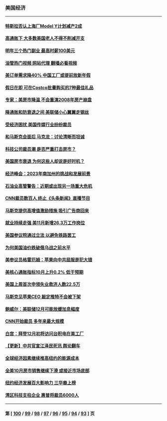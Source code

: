 ### 美国经济
---
#### [特斯拉否认上海厂Model Y计划减产2成](../../pages/ncid1078158/n13879089.md?12061245) 
#### [高通胀下 大多数美国老人不得不削减开支](../../pages/ncid1078158/n13878869.md?12061245) 
#### [明年三个热门副业 最高时薪100美元](../../pages/ncid1078158/n13877160.md?12061245) 
#### [油管热门视频 网站代理 翻墙必看视频](http://138.2.39.72:81/youtube.html?epic-marker?12061245)
#### [美订单需求降40% 中国工厂或提前放新年假](../../pages/ncid1078158/n13878498.md?12061245) 
#### [假日在即 可在Costco批量购买的7种最佳礼品](../../pages/ncid1078158/n13876443.md?12061245) 
#### [专家：美房市降温 不会重演2008年房产崩盘](../../pages/ncid1078158/n13878147.md?12061245) 
#### [降通胀和防衰退之间 美联储小心翼翼走钢丝](../../pages/ncid1078158/n13878120.md?12061245) 
#### [受经济困扰 美国传媒行业纷纷裁员](../../pages/ncid1078158/n13878066.md?12061245) 
#### [和马斯克会面后 马克龙：讨论清晰而坦诚](../../pages/ncid1078158/n13877961.md?12061245) 
#### [科技公司裁员潮 是否严重打击房市？](../../pages/ncid1078158/n13877752.md?12061245) 
#### [美国房市衰退 为何这些人却说是好时机？](../../pages/ncid1078158/n13877735.md?12061245) 
#### [经济峰会：2023年南加州的挑战和发展前景](../../pages/ncid1078158/n13877733.md?12061245) 
#### [石油业高管警告：近期或出现另一场重大危机](../../pages/ncid1078158/n13877695.md?12061245) 
#### [CNN裁员数百人 终止《头条新闻》直播节目](../../pages/ncid1078158/n13877643.md?12061245) 
#### [马斯克提供高增值激励措施 吸引广告商回来](../../pages/ncid1078158/n13877597.md?12061245) 
#### [就业持续走强 美11月新增26.3万工作岗位](../../pages/ncid1078158/n13877538.md?12061245) 
#### [美国参议院通过立法 以避免铁路罢工](../../pages/ncid1078158/n13877009.md?12061245) 
#### [为何美国油价跌破俄乌战之前水平](../../pages/ncid1078158/n13876960.md?12061245) 
#### [美参议员格雷厄姆：苹果向中共屈服是犯大错](../../pages/ncid1078158/n13876862.md?12061245) 
#### [美核心通胀指标10月上升0.2% 低于预期](../../pages/ncid1078158/n13876265.md?12061245) 
#### [美国上周首次申领失业救济人数22.5万](../../pages/ncid1078158/n13876866.md?12061245) 
#### [马斯克见苹果CEO 敲定推特不会被下架](../../pages/ncid1078158/n13876640.md?12061245) 
#### [鲍威尔：美联储12月可能放缓加息幅度](../../pages/ncid1078158/n13876342.md?12061245) 
#### [CNN开始裁员 多年来最大规模](../../pages/ncid1078158/n13876274.md?12061245) 
#### [白宫：拜登12月初将访问台积电在美工厂](../../pages/ncid1078158/n13876214.md?12061245) 
#### [【更新】中共官宣江泽民死讯 舆论翻车](../../pages/ncid1078158/n13876029.md?12061245) 
#### [全球经济因素继续推高纽约的能源成本](../../pages/ncid1078158/n13875815.md?12061245) 
#### [全美10月房市销售继续下滑 或接近市场底部](../../pages/ncid1078158/n13875069.md?12061245) 
#### [纽约经济发展百大影响力 三华裔上榜](../../pages/ncid1078158/n13874378.md?12061245) 
#### [湾区科技支柱企业 惠普将裁员6000人](../../pages/ncid1078158/n13874414.md?12061245) 

---
#### 第 [ [100](./100.md?12061245) / [99](./99.md?12061245) / [98](./98.md?12061245) / [97](./97.md?12061245) / [96](./96.md?12061245) / [95](./95.md?12061245) / [94](./94.md?12061245) / [93](./93.md?12061245) ] 页
